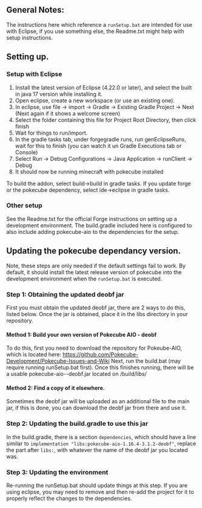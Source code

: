 ## General Notes:

The instructions here which reference a `runSetup.bat` are intended for use with Eclipse, if you use something else, the Readme.txt might help with setup instructions.

## Setting up.

### Setup with Eclipse

1. Install the latest version of Eclipse (4.22.0 or later), and select the built in java 17 version while installing it.
2. Open eclipse, create a new workspace (or use an existing one).
3. In eclipse, use file -> import -> Gradle -> Existing Gradle Project -> Next (Next again if it shows a welcome screen)
4. Select the folder containing this file for Project Root Directory, then click finish
5. Wait for things to run/import.
6. In the gradle tasks tab, under forgegradle runs, run genEclipseRuns, wait for this to finish (you can watch it un Gradle Executions tab or Console)
7. Select Run -> Debug Configurations -> Java Application -> runClient -> Debug
8. It should now be running minecraft with pokecube installed

To build the addon, select build->build in gradle tasks.
If you update forge or the pokecube dependency, select ide->eclipse in gradle tasks.

### Other setup

See the Readme.txt for the official Forge instructions on setting up a development environment. The build.gradle included here is configured to also include adding pokecube-aio to the dependencies for the setup.

## Updating the pokecube dependancy version.

Note, these steps are only needed if the default settings fail to work. By default, it should install the latest release version of pokecube into the development environment when the `runSetup.bat` is executed.

### Step 1: Obtaining the updated deobf jar
First you must obtain the updated deobf jar, there are 2 ways to do this, listed below. Once the jar is obtained, place it in the libs directory in your repository.

#### Method 1: Build your own version of Pokecube AIO - deobf

To do this, first you need to download the repository for Pokeube-AIO, which is located here: https://github.com/Pokecube-Development/Pokecube-Issues-and-Wiki
Next, run the build.bat (may require running runSetup.bat first).
Once this finishes running, there will be a usable pokecube-aio-<version>-deobf.jar located on /build/libs/
  
#### Method 2: Find a copy of it elsewhere.

Sometimes the deobf jar will be uploaded as an additional file to the main jar, if this is done, you can download the deobf jar from there and use it.

### Step 2: Updating the build.gradle to use this jar

In the build.gradle, there is a section `dependencies`, which should have a line similar to `implementation "libs:pokecube-aio-1.16.4-3.1.2-deobf"`, replace the part after `libs:`, with whatever the name of the deobf jar you located was.

### Step 3: Updating the environment

Re-running the runSetup.bat should update things at this step. If you are using eclipse, you may need to remove and then re-add the project for it to properly reflect the changes to the dependencies.
